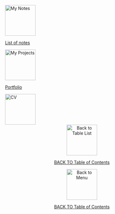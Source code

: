 
<a href="https://github.com/Prime2390/Prime2390/blob/main/Notes/MyNote.md">
    <img src="https://raw.githubusercontent.com/Prime2390/Prime2390/refs/heads/main/Icons/DALL·E%202024-11-11%2021.55.51%20-%20A%20minimalistic%20and%20modern%20icon%20representing%20'My%20Notes'.%20The%20icon%20should%20feature%20a%20notebook%20or%20note%20paper%20symbol%20with%20a%20pencil%20or%20pen%20icon%2C%20symbolizing.webp" alt="My Notes" style="width:100px;height:100px;">
</a>
 <p><a href="https://github.com/Prime2390/Prime2390/blob/main/MyNote.md">List of notes</a></p>
<a href="https://github.com/Prime2390/Prime2390/blob/main/Portfolio/Portfolio.md">
    <img src="https://raw.githubusercontent.com/Prime2390/Prime2390/refs/heads/main/Icons/DALL·E%202024-11-11%2021.52.49%20-%20A%20minimalistic%20and%20modern%20icon%20representing%20a%20'Portfolio'.%20The%20icon%20should%20feature%20a%20sleek%2C%20simple%20briefcase%20or%20folder%20symbol%2C%20symbolizing%20professiona.webp" alt="My Projects" style="width:100px;height:100px;">
</a>
<p ><a href="https://github.com/Prime2390/Prime2390/blob/main/Portfolio.md">Portfolio</a></p>

<a href="https://drive.google.com/file/d/1uBc8flJ_DA3YFnsPuQyaTBar1y081k4a/view?usp=sharing">
    <img src="https://raw.githubusercontent.com/Prime2390/Prime2390/refs/heads/main/Icons/DALL·E%202024-11-11%2021.54.00%20-%20A%20minimalistic%20and%20modern%20icon%20representing%20a%20'CV'.%20The%20icon%20should%20feature%20a%20document%20symbol%20with%20a%20person%20or%20profile%20image%20outline%2C%20symbolizing%20a%20re.webp" alt="CV" style="width:100px;height:100px";>
</a>

<div align="center">
<a href="https://github.com/Prime2390/Prime2390/blob/main/Notes/MyNote.md">
    <img src="https://raw.githubusercontent.com/Prime2390/Prime2390/refs/heads/main/Icons/DALL·E%202024-11-11%2021.55.47%20-%20A%20minimalistic%20and%20modern%20icon%20representing%20'Back%20to%20Table%20List'.%20The%20icon%20should%20feature%20an%20arrow%20pointing%20to%20a%20table%20or%20grid%20layout%20symbol%2C%20indicati.webp" alt="Back to Table List" style="width:100px;height:100px;">
</a>
</div>
<p align="center"><a href="#spis">BACK TO Table of Contents</a></p>

<div align="center">
<a href="https://github.com/Prime2390/Prime2390/blob/main/Notes/MyNote.md">
    <img src="https://raw.githubusercontent.com/Prime2390/Prime2390/refs/heads/main/Icons/DALL·E%202024-11-11%2022.20.53%20-%20A%20minimalistic%20and%20modern%20icon%20representing%20'Back%20to%20Menu'.%20The%20icon%20should%20feature%20an%20arrow%20pointing%20to%20a%20menu%20or%20list%20symbol%2C%20indicating%20navigation%20.webp" alt="Back to Menu" style="width:100px;height:100px;">
</a>
</div>
<p align="center"><a href="#spis">BACK TO Table of Contents</a></p>
